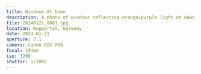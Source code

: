 ```yaml
---
title: Windows At Dawn
description: A photo of windows reflecting orange/purple light at dawn
file: 20240121_0001.jpg
location: Wuppertal, Germany
date: 2024-01-21
aperture: 7.1
camera: Canon EOS R50
focal: 194mm
iso: 3200
shutter: 1/100s
---
```

